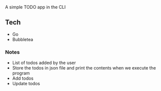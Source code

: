 
A simple TODO app in the CLI

## Tech
- Go
- Bubbletea

### Notes
- List of todos added by the user
- Store the todos in json file and print the contents when we execute the program
- Add todos
- Update todos
